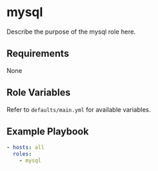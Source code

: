 # mysql

Describe the purpose of the mysql role here.

## Requirements
None

## Role Variables
Refer to `defaults/main.yml` for available variables.

## Example Playbook
```yaml
- hosts: all
  roles:
    - mysql
```
